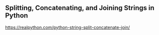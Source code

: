 
## Splitting, Concatenating, and Joining Strings in Python
https://realpython.com/python-string-split-concatenate-join/
